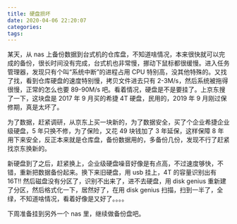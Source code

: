 ```yaml
---
title: 硬盘损坏
date: 2020-04-06 22:20:07
categories:
tags:
---
```


某天，从 nas 上备份数据到台式机的仓库盘，不知道啥情况，本来很快就可以完成的备份，很长时间没有完成，台式机也非常慢，挪动下鼠标都很缓慢。进入任务管理器，发现只有个叫“系统中断”的进程占用 CPU 特别高，没其他特殊的。又找了找，看到仓库硬盘的速度特别慢，拷贝文件进去只有 2-3M/s，然后系统被拖得很慢，正常的怎么也要 89-90M/s 吧。看着情况，硬盘是不是要挂了。上京东搜了一下，这块盘是 2017 年 9 月买的希捷 4T 硬盘，民用的，2019 年 9 月刚过保修期，真是太坏了。

为了数据，赶紧调研，从京东上买一块新的，为了数据安全，买了个企业希捷企业级硬盘，5 年只换不修，为了保险，又花 49 块钱加了 3 年延保，这样保障 8 年用下来安全，反正本来就是仓库盘，备份数据用的，多备份几份，发现不行了赶紧找京东换新的。

新硬盘到了之后，赶紧换上，企业级硬盘噪音好像是有点高，不过速度够快，不错，重新把数据备份起来。换下来旧硬盘，用 usb 挂上，4T 的容量识别出有 16T!! 然后磁盘没有分区了，识别不出来了，进不去硬盘，用 disk genius 重新建了分区，然后格式化一下，居然好了，在用 disk genius 扫描，扫到一半了，全绿，不知道啥情况，看着好像是又好了。。。。

下周准备挂到另外一个 nas 里，继续做备份盘吧。
